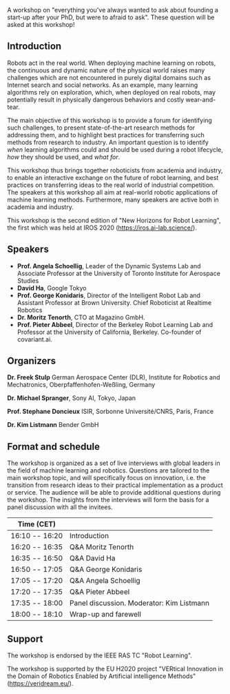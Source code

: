 A workshop on "everything you've always wanted to ask about founding a start-up after your PhD, but were to afraid to ask". These question will be asked at this workshop!

## Introduction

Robots act in the real world. When deploying machine learning on robots,
the continuous and dynamic nature of the physical world raises many
challenges which are not encountered in purely digital domains such as
Internet search and social networks. As an example, many learning
algorithms rely on exploration, which, when deployed on real robots, may
potentially result in physically dangerous behaviors and costly
wear-and-tear.

The main objective of this workshop is to provide a forum for
identifying such challenges, to present state-of-the-art research
methods for addressing them, and to highlight best practices for
transferring such methods from research to industry. An important
question is to identify *when* learning algorithms could and should be
used during a robot lifecycle, *how* they should be used, and *what
for*.

This workshop thus brings together roboticists from academia and
industry, to enable an interactive exchange on the future of robot
learning, and best practices on transferring ideas to the real world of
industrial competition. The speakers at this workshop all aim at real-world robotic applications of
machine learning methods. Furthermore, many speakers are active both in
academia and industry.


This workshop is the second edition of "New Horizons for Robot
Learning", the first which was held at IROS 2020
(<https://iros.ai-lab.science/>).


## Speakers

* **Prof. Angela Schoellig**, Leader of the Dynamic Systems Lab and Associate Professor at the University of Toronto Institute for Aerospace Studies 
* **David Ha**, Google Tokyo
* **Prof. George Konidaris**, Director of the Intelligent Robot Lab and Assistant Professor at Brown University. Chief Roboticist at Realtime Robotics
* **Dr. Moritz Tenorth**, CTO at Magazino GmbH.
* **Prof. Pieter Abbeel**, Director of the Berkeley Robot Learning Lab and Professor at the University of California, Berkeley. Co-founder of covariant.ai.

## Organizers

**Dr. Freek Stulp**
German Aerospace Center (DLR), Institute for Robotics and Mechatronics, Oberpfaffenhofen-Weßling, Germany

**Dr. Michael Spranger**, Sony AI, Tokyo, Japan

**Prof. Stephane Doncieux**
ISIR, Sorbonne Université/CNRS, Paris, France

**Dr. Kim Listmann**
Bender GmbH


## Format and schedule

The workshop is organized as a set of live interviews with global leaders in the field of machine learning and robotics. Questions are tailored to the main workshop topic, and will specifically focus on innovation, i.e. the transition from research ideas to their practical implementation as a product or service. The audience will be able to provide additional questions during the workshop. The insights from the interviews will form the basis for a panel discussion with all the invitees.

| Time (CET)            |                       | 
|-----------------------|-----------------------|
| 16:10 -- 16:20        | Introduction          | 
| 16:20 -- 16:35        | Q&A Moritz Tenorth    | 
| 16:35 -- 16:50        | Q&A David Ha          | 
| 16:50 -- 17:05        | Q&A George Konidaris  | 
| 17:05 -- 17:20        | Q&A Angela Schoellig  | 
| 17:20 -- 17:35        | Q&A Pieter Abbeel     | 
| 17:35 -- 18:00        | Panel discussion. Moderator: Kim Listmann  |   
| 18:00 -- 18:10        | Wrap-up and farewell  |


## Support

The workshop is endorsed by the IEEE RAS TC "Robot Learning".

The workshop is supported by the EU H2020 project "VERtical
Innovation in the Domain of Robotics Enabled by Artificial intelligence
Methods" (https://veridream.eu/).
